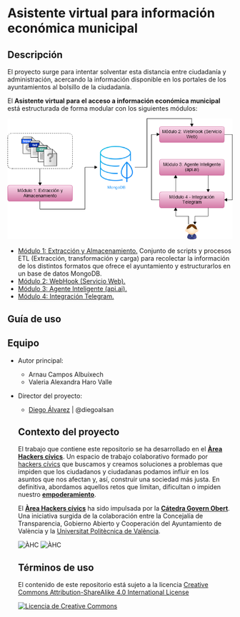 # Asistente virtual para información económica municipal


## Descripción


El proyecto surge para intentar solventar esta distancia entre ciudadanía y administración, acercando la información disponible en los portales de los ayuntamientos al bolsillo de la ciudadanía.

El **Asistente virtual para el acceso a información económica municipal**  está estructurada de forma modular con los siguientes módulos:

![Diagrama módulos](./Imagenes/Diagrama-modulos3.png)

- [Módulo 1: Extracción y Almacenamiento.](https://github.com/areahackerscivics/Chatbot_M1_Extraccion_y_Almacenamiento) Conjunto de scripts y procesos ETL (Extracción, transformación y carga) para recolectar la información de los distintos formatos que ofrece el ayuntamiento y estructurarlos en un base de datos MongoDB.
- [Módulo 2: WebHook (Servicio Web).](https://github.com/areahackerscivics/Chatbot_M2_WebHook_ServicioWeb)
- [Módulo 3: Agente Inteligente (api.ai).](https://github.com/areahackerscivics/Chatbot_M3_Agente_Inteligente)
- [Módulo 4: Integración Telegram.](https://github.com/areahackerscivics/Chatbot_M4.A_Integracion_Telegram)


## Guía de uso

## Equipo

- Autor principal:
  - Arnau Campos Albuixech
  - Valeria Alexandra Haro Valle
- Director del proyecto:
  - [Diego Álvarez](https://about.me/diegoalsan) | @diegoalsan


  ## Contexto del proyecto

  El trabajo que contiene este repositorio se ha desarrollado en el [**Àrea Hackers cívics**](http://civichackers.cc). Un espacio de trabajo colaborativo formado por [hackers cívics](http://civichackers.webs.upv.es/conocenos/que-es-una-hacker-civicoa/) que buscamos y creamos soluciones a problemas que impiden que los ciudadanos y ciudadanas podamos influir en los asuntos que nos afectan y, así, construir una sociedad más justa. En definitiva, abordamos aquellos retos que limitan, dificultan o impiden nuestro [**empoderamiento**](http://civichackers.webs.upv.es/conocenos/una-aproximacion-al-concepto-de-empoderamiento/).

  El [**Àrea Hackers cívics**](http://civichackers.cc) ha sido impulsada por la [**Cátedra Govern Obert**](http://www.upv.es/contenidos/CATGO/info/). Una iniciativa surgida de la colaboración entre la Concejalía de Transparencia, Gobierno Abierto y Cooperación del Ayuntamiento de València y la [Universitat Politècnica de València](http://www.upv.es).

  ![ÀHC](http://civichackers.webs.upv.es/wp-content/uploads/2017/02/Logo_CGO_web.png) ![ÀHC](http://civichackers.webs.upv.es/wp-content/uploads/2017/02/logo_AHC_web.png)


  ## Términos de uso

  El contenido de este repositorio está sujeto a la licencia [Creative Commons Attribution-ShareAlike 4.0 International License](https://creativecommons.org/licenses/by-sa/4.0/)

  [![Licencia de Creative Commons](https://i.creativecommons.org/l/by-sa/4.0/88x31.png)](http://creativecommons.org/licenses/by-sa/4.0/)
